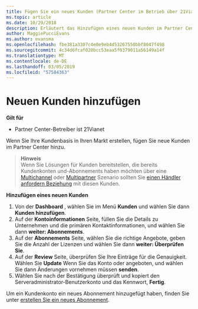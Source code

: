 ```yaml
---
title: Fügen Sie ein neues Kunden (Partner Center im Betrieb über 21Vianet hinzu)
ms.topic: article
ms.date: 10/29/2018
description: Erläutert das Hinzufügen eines neuen Kunden im Partner Center-Bereitstellung bei 21vianet.
author: MaggiePucciEvans
ms.author: evansma
ms.openlocfilehash: fbe381a3307c4e0e9eb4d53267550bbf8047f498
ms.sourcegitcommit: 4c34d6fcaf020bcc53eaa5f0379011a56149a14f
ms.translationtype: MT
ms.contentlocale: de-DE
ms.lasthandoff: 03/05/2019
ms.locfileid: "57584363"
---
```

# <a name="add-a-new-customer"></a>Neuen Kunden hinzufügen

**Gilt für**

-   Partner Center-Betreiber ist 21Vianet

Wenn Sie Ihre Kundenbasis in Ihren Markt erstellen, fügen Sie neue Kunden im Partner Center hinzu.

>**Hinweis**<br> Wenn Sie Lösungen für Kunden bereitstellen, die bereits Kundenkonten und-Abonnements haben möchten über eine [Multichannel](multichannel.md) oder [Multipartner](multipartner.md) Szenario sollten Sie [einen Händler anfordern Beziehung](request-a-relationship-with-a-customer.md) mit diesen Kunden.

**Hinzufügen eines neuen Kunden**

1.  Von der **Dashboard** , wählen Sie im Menü **Kunden** und wählen Sie dann **Kunden hinzufügen**.
2.  Auf der **Kontoinformationen** Seite, füllen Sie die Details zu Unternehmen und die primären Kontaktinformationen, und wählen Sie dann **weiter: Abonnements**.
3.  Auf der **Abonnements** Seite, wählen Sie die richtige Angebote, geben Sie die Anzahl der Lizenzen und wählen Sie dann **weiter: Überprüfen Sie**.
4.  Auf der **Review** Seite, überprüfen Sie Ihre Einträge für die Genauigkeit. Wählen Sie **Update** Wenn Sie das Konto oder angeboten, und wählen Sie dann Änderungen vornehmen müssen **senden**.
5.  Wählen Sie nach der Bestätigung überprüft und kopiert den Serveradministrator-Benutzerkonto und das Kennwort, **Fertig**.

Um ein Kundenkonto ein neues Abonnement hinzugefügt haben, finden Sie unter [erstellen Sie ein neues Abonnement](create-a-new-subscription.md).
